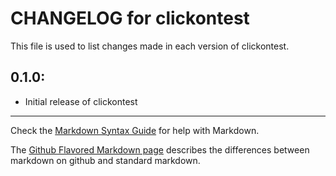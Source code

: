 # CHANGELOG for clickontest

This file is used to list changes made in each version of clickontest.

## 0.1.0:

* Initial release of clickontest

- - - 
Check the [Markdown Syntax Guide](http://daringfireball.net/projects/markdown/syntax) for help with Markdown.

The [Github Flavored Markdown page](http://github.github.com/github-flavored-markdown/) describes the differences between markdown on github and standard markdown.
